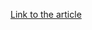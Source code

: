 [Link to the article](https://www.crowdstrike.com/en-us/blog/ai-innovations-expedite-and-elevate-analyst-experience-fal-con-2024/)
